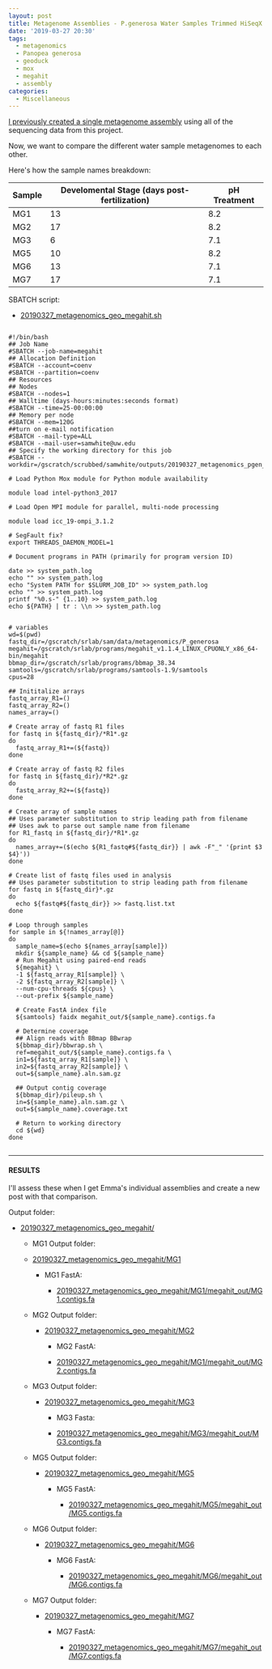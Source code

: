 ```yaml
---
layout: post
title: Metagenome Assemblies - P.generosa Water Samples Trimmed HiSeqX Data Using Megahit on Mox
date: '2019-03-27 20:30'
tags:
  - metagenomics
  - Panopea generosa
  - geoduck
  - mox
  - megahit
  - assembly
categories:
  - Miscellaneous
---
```


[I previously created a single metagenome assembly](https://robertslab.github.io/sams-notebook/2019/01/02/Metagenome-Assembly-P.generosa-Water-Sample-HiSeqX-Data-Using-Megahit.html) using all of the sequencing data from this project.

Now, we want to compare the different water sample metagenomes to each other.

Here's how the sample names breakdown:

| Sample | Develomental Stage (days post-fertilization) | pH Treatment |
|--------|-------------------------|--------------|
| MG1    | 13                      | 8.2          |
| MG2    | 17                      | 8.2          |
| MG3    | 6                       | 7.1          |
| MG5    | 10                      | 8.2          |
| MG6    | 13                      | 7.1          |
| MG7    | 17                      | 7.1          |



SBATCH script:

- [20190327_metagenomics_geo_megahit.sh]()

<pre><code>
#!/bin/bash
## Job Name
#SBATCH --job-name=megahit
## Allocation Definition
#SBATCH --account=coenv
#SBATCH --partition=coenv
## Resources
## Nodes
#SBATCH --nodes=1
## Walltime (days-hours:minutes:seconds format)
#SBATCH --time=25-00:00:00
## Memory per node
#SBATCH --mem=120G
##turn on e-mail notification
#SBATCH --mail-type=ALL
#SBATCH --mail-user=samwhite@uw.edu
## Specify the working directory for this job
#SBATCH --workdir=/gscratch/scrubbed/samwhite/outputs/20190327_metagenomics_pgen_megahit

# Load Python Mox module for Python module availability

module load intel-python3_2017

# Load Open MPI module for parallel, multi-node processing

module load icc_19-ompi_3.1.2

# SegFault fix?
export THREADS_DAEMON_MODEL=1

# Document programs in PATH (primarily for program version ID)

date >> system_path.log
echo "" >> system_path.log
echo "System PATH for $SLURM_JOB_ID" >> system_path.log
echo "" >> system_path.log
printf "%0.s-" {1..10} >> system_path.log
echo ${PATH} | tr : \\n >> system_path.log


# variables
wd=$(pwd)
fastq_dir=/gscratch/srlab/sam/data/metagenomics/P_generosa
megahit=/gscratch/srlab/programs/megahit_v1.1.4_LINUX_CPUONLY_x86_64-bin/megahit
bbmap_dir=/gscratch/srlab/programs/bbmap_38.34
samtools=/gscratch/srlab/programs/samtools-1.9/samtools
cpus=28

## Inititalize arrays
fastq_array_R1=()
fastq_array_R2=()
names_array=()

# Create array of fastq R1 files
for fastq in ${fastq_dir}/*R1*.gz
do
  fastq_array_R1+=(${fastq})
done

# Create array of fastq R2 files
for fastq in ${fastq_dir}/*R2*.gz
do
  fastq_array_R2+=(${fastq})
done

# Create array of sample names
## Uses parameter substitution to strip leading path from filename
## Uses awk to parse out sample name from filename
for R1_fastq in ${fastq_dir}/*R1*.gz
do
  names_array+=($(echo ${R1_fastq#${fastq_dir}} | awk -F"_" '{print $3 $4}'))
done

# Create list of fastq files used in analysis
## Uses parameter substitution to strip leading path from filename
for fastq in ${fastq_dir}*.gz
do
  echo ${fastq#${fastq_dir}} >> fastq.list.txt
done

# Loop through samples
for sample in ${!names_array[@]}
do
  sample_name=$(echo ${names_array[sample]})
  mkdir ${sample_name} && cd ${sample_name}
  # Run Megahit using paired-end reads
  ${megahit} \
  -1 ${fastq_array_R1[sample]} \
  -2 ${fastq_array_R2[sample]} \
  --num-cpu-threads ${cpus} \
  --out-prefix ${sample_name}

  # Create FastA index file
  ${samtools} faidx megahit_out/${sample_name}.contigs.fa

  # Determine coverage
  ## Align reads with BBmap BBwrap
  ${bbmap_dir}/bbwrap.sh \
  ref=megahit_out/${sample_name}.contigs.fa \
  in1=${fastq_array_R1[sample]} \
  in2=${fastq_array_R2[sample]} \
  out=${sample_name}.aln.sam.gz

  ## Output contig coverage
  ${bbmap_dir}/pileup.sh \
  in=${sample_name}.aln.sam.gz \
  out=${sample_name}.coverage.txt

  # Return to working directory
  cd ${wd}
done

</code></pre>

---

#### RESULTS

I'll assess these when I get Emma's individual assemblies and create a new post with that comparison.

Output folder:

- [20190327_metagenomics_geo_megahit/](http://gannet.fish.washington.edu/Atumefaciens/20190327_metagenomics_geo_megahit)

  - MG1 Output folder:

  - [20190327_metagenomics_geo_megahit/MG1](http://gannet.fish.washington.edu/Atumefaciens/20190327_metagenomics_geo_megahit/MG1)

     - MG1 FastA:

       - [20190327_metagenomics_geo_megahit/MG1/megahit_out/MG1.contigs.fa](http://gannet.fish.washington.edu/Atumefaciens/20190327_metagenomics_geo_megahit/MG1/megahit_out/MG1.contigs.fa)

   - MG2 Output folder:

     - [20190327_metagenomics_geo_megahit/MG2](http://gannet.fish.washington.edu/Atumefaciens/20190327_metagenomics_geo_megahit/MG2)

       - MG2 FastA:

       - [20190327_metagenomics_geo_megahit/MG1/megahit_out/MG2.contigs.fa](http://gannet.fish.washington.edu/Atumefaciens/20190327_metagenomics_geo_megahit/MG2/megahit_out/MG2.contigs.fa)

    - MG3 Output folder:

      - [20190327_metagenomics_geo_megahit/MG3](http://gannet.fish.washington.edu/Atumefaciens/20190327_metagenomics_geo_megahit/MG3)

        - MG3 Fasta:

        - [20190327_metagenomics_geo_megahit/MG3/megahit_out/MG3.contigs.fa](http://gannet.fish.washington.edu/Atumefaciens/20190327_metagenomics_geo_megahit/MG3/megahit_out/MG3.contigs.fa)

    - MG5 Output folder:

      - [20190327_metagenomics_geo_megahit/MG5](http://gannet.fish.washington.edu/Atumefaciens/20190327_metagenomics_geo_megahit/MG5)

        - MG5 FastA:

          - [20190327_metagenomics_geo_megahit/MG5/megahit_out/MG5.contigs.fa](http://gannet.fish.washington.edu/Atumefaciens/20190327_metagenomics_geo_megahit/MG5/megahit_out/MG5.contigs.fa)

    - MG6 Output folder:

      - [20190327_metagenomics_geo_megahit/MG6](http://gannet.fish.washington.edu/Atumefaciens/20190327_metagenomics_geo_megahit/MG6)

        - MG6 FastA:

          - [20190327_metagenomics_geo_megahit/MG6/megahit_out/MG6.contigs.fa](http://gannet.fish.washington.edu/Atumefaciens/20190327_metagenomics_geo_megahit/MG6/megahit_out/MG6.contigs.fa)

    - MG7 Output folder:

      - [20190327_metagenomics_geo_megahit/MG7](http://gannet.fish.washington.edu/Atumefaciens/20190327_metagenomics_geo_megahit/MG7)

        - MG7 FastA:

          - [20190327_metagenomics_geo_megahit/MG7/megahit_out/MG7.contigs.fa](http://gannet.fish.washington.edu/Atumefaciens/20190327_metagenomics_geo_megahit/MG7/megahit_out/MG7.contigs.fa)

